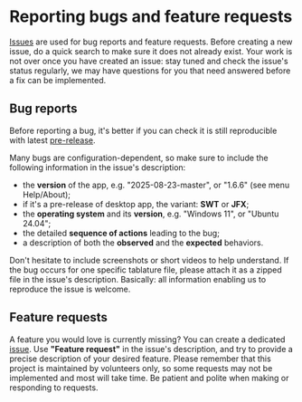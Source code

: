 # Reporting bugs and feature requests

[Issues](https://github.com/helge17/tuxguitar/issues) are used for bug reports and feature requests. Before creating a new issue, do a quick search to make sure it does not already exist.
Your work is not over once you have created an issue: stay tuned and check the issue's status regularly, we may have questions for you that need answered before a fix can be implemented.

## Bug reports

Before reporting a bug, it's better if you can check it is still reproducible with latest [pre-release](https://github.com/helge17/tuxguitar/releases).

Many bugs are configuration-dependent, so make sure to include the following information in the issue's description:

- the **version** of the app, e.g. "2025-08-23-master", or "1.6.6" (see menu Help/About);
- if it's a pre-release of desktop app, the variant: **SWT** or **JFX**;
- the **operating system** and its **version**, e.g. "Windows 11", or "Ubuntu 24.04";
- the detailed **sequence of actions** leading to the bug;
- a description of both the **observed** and the **expected** behaviors.

Don't hesitate to include screenshots or short videos to help understand. If the bug occurs for one specific tablature file, please attach it as a zipped file in the issue's description.
Basically: all information enabling us to reproduce the issue is welcome.

## Feature requests

A feature you would love is currently missing? You can create a dedicated [issue](https://github.com/helge17/tuxguitar/issues).
Use **"Feature request"** in the issue's description, and try to provide a precise description of your desired feature.
Please remember that this project is maintained by volunteers only, so some requests may not be implemented and most will take time. Be patient and polite when making or responding to requests.
